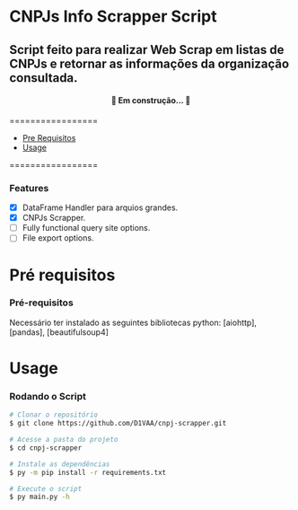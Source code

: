 # CNPJs Info Scrapper Script

## Script feito para realizar Web Scrap em listas de CNPJs e retornar as informações da organização consultada.

<h4 align="center"> 
   🚀 Em construção...  🚧
</h4>

=================
<!--ts-->
   * [Pre Requisitos](#pre-requisitos)
   * [Usage](#usage) 
<!--te-->

=================
### Features

- [x] DataFrame Handler para arquios grandes.
- [x] CNPJs Scrapper.
- [ ] Fully functional query site options.
- [ ] File export options.

Pré requisitos
=================
### Pré-requisitos

Necessário ter instalado as seguintes bibliotecas python:
[aiohttp], [pandas], [beautifulsoup4]

Usage
=================
### Rodando o Script

```bash
# Clonar o repositório
$ git clone https://github.com/D1VAA/cnpj-scrapper.git

# Acesse a pasta do projeto
$ cd cnpj-scrapper

# Instale as dependências
$ py -m pip install -r requirements.txt

# Execute o script
$ py main.py -h
